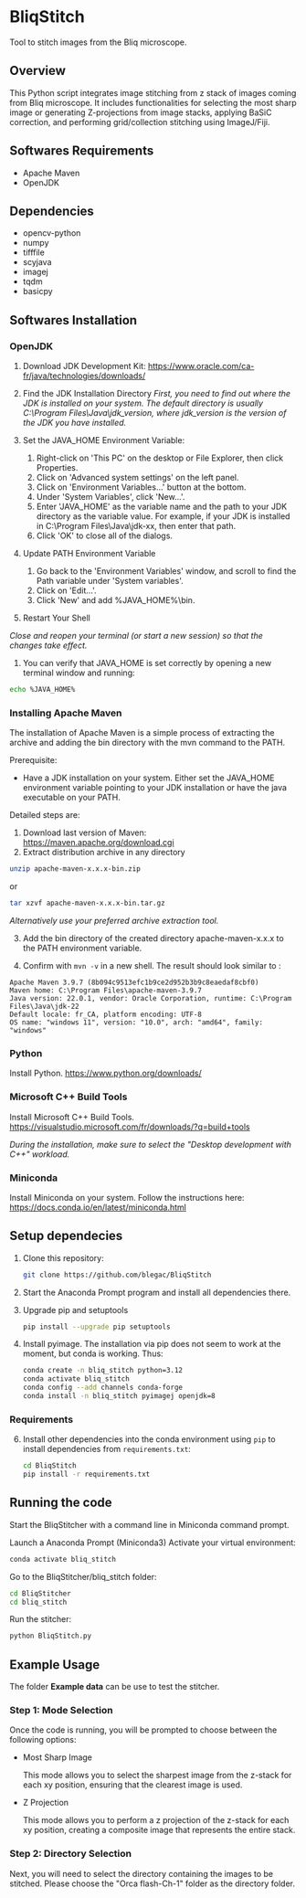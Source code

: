 # BliqStitch

Tool to stitch images from the Bliq microscope.

## Overview

This Python script integrates image stitching from z stack of images coming from Bliq microscope. It includes functionalities for selecting the most sharp image or generating Z-projections from image stacks, applying BaSiC correction, and performing grid/collection stitching using ImageJ/Fiji.

## Softwares Requirements


- Apache Maven
- OpenJDK

## Dependencies

- opencv-python
- numpy
- tifffile
- scyjava
- imagej
- tqdm
- basicpy
  
## Softwares Installation
### OpenJDK

1. Download JDK Development Kit: https://www.oracle.com/ca-fr/java/technologies/downloads/

2. Find the JDK Installation Directory
*First, you need to find out where the JDK is installed on your system. The default directory is usually C:\Program Files\Java\jdk_version\, where jdk_version is the version of the JDK you have installed.*
3. Set the JAVA_HOME Environment Variable:
   1.	Right-click on 'This PC' on the desktop or File Explorer, then click Properties.
   2.	Click on 'Advanced system settings' on the left panel.
   3.	Click on 'Environment Variables...' button at the bottom.
   4.	Under 'System Variables', click 'New...'.
   5.	Enter 'JAVA_HOME' as the variable name and the path to your JDK directory as the variable value. For example, if your JDK is installed in C:\Program Files\Java\jdk-xx, then enter that path.
   6.	Click 'OK' to close all of the dialogs.
4. Update PATH Environment Variable
   1.	Go back to the 'Environment Variables' window, and scroll to find the Path variable under 'System variables'.
   2.	Click on 'Edit...'.
   3.	Click 'New' and add %JAVA_HOME%\bin.
5. Restart Your Shell

*Close and reopen your terminal (or start a new session) so that the changes take effect.*


1. You can verify that JAVA_HOME is set correctly by opening a new terminal window and running:
````bash
echo %JAVA_HOME% 
````

### Installing Apache Maven
The installation of Apache Maven is a simple process of extracting the archive and adding the bin directory with the mvn command to the PATH.

Prerequisite:
- Have a JDK installation on your system. Either set the JAVA_HOME environment variable pointing to your JDK installation or have the java executable on your PATH.

Detailed steps are:

1. Download last version of Maven: https://maven.apache.org/download.cgi
2. Extract distribution archive in any directory
```bash
unzip apache-maven-x.x.x-bin.zip
```

or
```bash
tar xzvf apache-maven-x.x.x-bin.tar.gz
```
*Alternatively use your preferred archive extraction tool.*

3. Add the bin directory of the created directory apache-maven-x.x.x to the PATH environment variable.

4. Confirm with `mvn -v` in a new shell. 
The result should look similar to : 
```output
Apache Maven 3.9.7 (8b094c9513efc1b9ce2d952b3b9c8eaedaf8cbf0)
Maven home: C:\Program Files\apache-maven-3.9.7
Java version: 22.0.1, vendor: Oracle Corporation, runtime: C:\Program Files\Java\jdk-22
Default locale: fr_CA, platform encoding: UTF-8
OS name: "windows 11", version: "10.0", arch: "amd64", family: "windows"
```
### Python

Install Python. https://www.python.org/downloads/

### Microsoft C++ Build Tools

Install Microsoft C++ Build Tools. https://visualstudio.microsoft.com/fr/downloads/?q=build+tools

*During the installation, make sure to select the "Desktop development with C++" workload.*

### Miniconda

Install Miniconda on your system. Follow the instructions here: https://docs.conda.io/en/latest/miniconda.html

## Setup dependecies

1. Clone this repository:

   ```bash
   git clone https://github.com/blegac/BliqStitch
   ```

2. Start the Anaconda Prompt program and install all dependencies there.
3. Upgrade pip and setuptools
   ```bash
   pip install --upgrade pip setuptools
   ```
4. Install pyimage. The installation via pip does not seem to work at the moment, but conda is working. Thus:
    
   ```bash
   conda create -n bliq_stitch python=3.12
   conda activate bliq_stitch
   conda config --add channels conda-forge
   conda install -n bliq_stitch pyimagej openjdk=8
   ```

### Requirements
6. Install other dependencies into the conda environment using `pip` to install dependencies from `requirements.txt`:
   ```bash
   cd BliqStitch
   pip install -r requirements.txt
   ```

## Running the code

Start the BliqStitcher with a command line in Miniconda command prompt.

Launch a Anaconda Prompt (Miniconda3)
Activate your virtual environment:
   ```bash
   conda activate bliq_stitch
   ```

Go to the BliqStitcher/bliq_stitch folder:
   ```bash
   cd BliqStitcher
   cd bliq_stitch
   ```

Run the stitcher:
   ```bash
   python BliqStitch.py
   ```

## Example Usage

The folder **Example data** can be use to test the stitcher.

### Step 1: Mode Selection

Once the code is running, you will be prompted to choose between the following options:

- Most Sharp Image
   
   This mode allows you to select the sharpest image from the z-stack for each xy position, ensuring that the clearest image is used.

- Z Projection
   
   This mode allows you to perform a z projection of the z-stack for each xy position, creating a composite image that represents the entire stack.

### Step 2: Directory Selection

Next, you will need to select the directory containing the images to be stitched. Please choose the "Orca flash-Ch-1" folder as the directory folder.